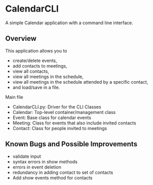 # CalendarCLI
A simple Calendar application with a command line interface. 

## Overview
This application allows you to 
* create/delete events, 
* add contacts to meetings,
* view all contacts,
* view all meetings in the schedule,
* view all meetings in the schedule attended by a specific contact,
* and load/save in a file.

Main file 
* CalendarCLI.py: Driver for the CLI 
Classes 
* Calendar: Top-level container/management class 
* Event: Base class for calendar events 
* Meeting: Class for events that also include invited contacts 
* Contact: Class for people invited to meetings 

## Known Bugs and Possible Improvements
* validate input
* syntax errors in show methods
* errors in event deletion
* redundancy in adding contact to set of contacts
* Add show events method for contacts
